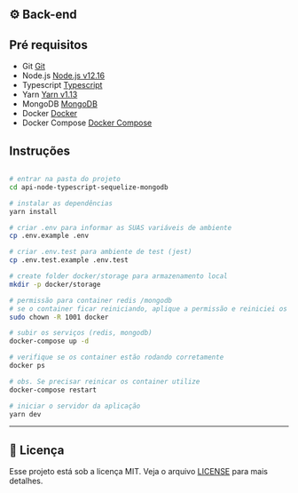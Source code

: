 

## :gear: Back-end

## Pré requisitos

- Git [Git](https://git-scm.com)
- Node.js [Node.js v12.16](https://nodejs.org/)
- Typescript [Typescript](https://www.typescriptlang.org/)
- Yarn [Yarn v1.13](https://yarnpkg.com/)
- MongoDB [MongoDB](https://www.mongodb.com/)
- Docker [Docker](https://www.docker.com/)
- Docker Compose [Docker Compose](https://docs.docker.com/compose/)

## Instruções

```bash

# entrar na pasta do projeto
cd api-node-typescript-sequelize-mongodb

# instalar as dependências
yarn install

# criar .env para informar as SUAS variáveis de ambiente
cp .env.example .env

# criar .env.test para ambiente de test (jest)
cp .env.test.example .env.test

# create folder docker/storage para armazenamento local
mkdir -p docker/storage

# permissão para container redis /mongodb
# se o container ficar reiniciando, aplique a permissão e reiniciei os containers
sudo chown -R 1001 docker

# subir os serviços (redis, mongodb)
docker-compose up -d

# verifique se os container estão rodando corretamente
docker ps

# obs. Se precisar reinicar os container utilize
docker-compose restart

# iniciar o servidor da aplicação
yarn dev
```

---

## :memo: Licença

Esse projeto está sob a licença MIT. Veja o arquivo [LICENSE](LICENSE) para mais detalhes.
